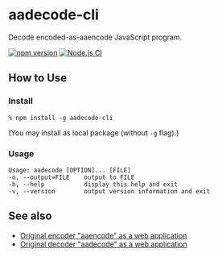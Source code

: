 # aadecode-cli
Decode encoded-as-aaencode JavaScript program.

[![npm version](https://badge.fury.io/js/aadecode-cli.svg)](https://badge.fury.io/js/aadecode-cli)
[![Node.js CI](https://github.com/cat-in-136/aadecode-cli/workflows/Node.js%20CI/badge.svg)](https://travis-ci.org/cat-in-136/aadecode-cli)

## How to Use

### Install
```
% npm install -g aadecode-cli
```

(You may install as local package (without `-g` flag).)

### Usage
```
Usage: aadecode [OPTION]... [FILE]
-o, --output=FILE    output to FILE
-h, --help           display this help and exit
-v, --version        output version information and exit
```

## See also

 * [Original encoder "aaencode" as a web application](http://utf-8.jp/public/aaencode.html)
 * [Original decoder "aadecode" as a web application](https://cat-in-136.github.io/2010/12/aadecode-decode-encoded-as-aaencode.html)
